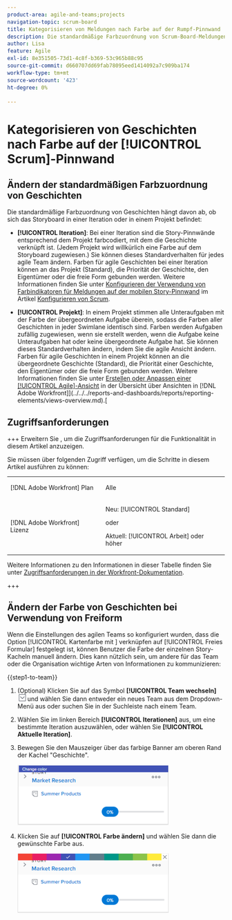```yaml
---
product-area: agile-and-teams;projects
navigation-topic: scrum-board
title: Kategorisieren von Meldungen nach Farbe auf der Rumpf-Pinnwand
description: Die standardmäßige Farbzuordnung von Scrum-Board-Meldungen hängt davon ab, ob sich das Story-Forum auf einer Iteration oder einem Projekt befindet.
author: Lisa
feature: Agile
exl-id: 8e351505-73d1-4c8f-b369-53c965b88c95
source-git-commit: d660707dd69fab78095eed1414092a7c909ba174
workflow-type: tm+mt
source-wordcount: '423'
ht-degree: 0%

---
```


# Kategorisieren von Geschichten nach Farbe auf der [!UICONTROL Scrum]-Pinnwand

## Ändern der standardmäßigen Farbzuordnung von Geschichten

Die standardmäßige Farbzuordnung von Geschichten hängt davon ab, ob sich das Storyboard in einer Iteration oder in einem Projekt befindet:

* **[!UICONTROL Iteration]**: Bei einer Iteration sind die Story-Pinnwände entsprechend dem Projekt farbcodiert, mit dem die Geschichte verknüpft ist. (Jedem Projekt wird willkürlich eine Farbe auf dem Storyboard zugewiesen.) Sie können dieses Standardverhalten für jedes agile Team ändern. Farben für agile Geschichten bei einer Iteration können an das Projekt (Standard), die Priorität der Geschichte, den Eigentümer oder die freie Form gebunden werden. Weitere Informationen finden Sie unter [Konfigurieren der Verwendung von Farbindikatoren für Meldungen auf der mobilen Story-Pinnwand](../../../agile/get-started-with-agile-in-workfront/configure-scrum.md#configur4) im Artikel [Konfigurieren von Scrum](../../../agile/get-started-with-agile-in-workfront/configure-scrum.md).

* **[!UICONTROL Projekt]**: In einem Projekt stimmen alle Unteraufgaben mit der Farbe der übergeordneten Aufgabe überein, sodass die Farben aller Geschichten in jeder Swimlane identisch sind. Farben werden Aufgaben zufällig zugewiesen, wenn sie erstellt werden, wenn die Aufgabe keine Unteraufgaben hat oder keine übergeordnete Aufgabe hat. Sie können dieses Standardverhalten ändern, indem Sie die agile Ansicht ändern. Farben für agile Geschichten in einem Projekt können an die übergeordnete Geschichte (Standard), die Priorität einer Geschichte, den Eigentümer oder die freie Form gebunden werden. Weitere Informationen finden Sie unter [Erstellen oder Anpassen einer [!UICONTROL Agile]-Ansicht](../../../reports-and-dashboards/reports/reporting-elements/views-overview.md#customizing-an-agile-view) in der Übersicht über Ansichten in  [!DNL Adobe Workfront]](../../../reports-and-dashboards/reports/reporting-elements/views-overview.md).[

## Zugriffsanforderungen

+++ Erweitern Sie , um die Zugriffsanforderungen für die Funktionalität in diesem Artikel anzuzeigen.

Sie müssen über folgenden Zugriff verfügen, um die Schritte in diesem Artikel ausführen zu können:

<table style="table-layout:auto"> 
 <tbody> 
  <tr> 
   <td role="rowheader">[!DNL Adobe Workfront] Plan</td> 
   <td> <p>Alle</p> </td> 
  </tr> 
  <tr> 
   <td role="rowheader">[!DNL Adobe Workfront] Lizenz</td> 
   <td> <p>Neu: [!UICONTROL Standard]</p> 
   oder
   <p>Aktuell: [!UICONTROL Arbeit] oder höher</p> </td> 
  </tr>
 </tbody> 
</table>

Weitere Informationen zu den Informationen in dieser Tabelle finden Sie unter [Zugriffsanforderungen in der Workfront-Dokumentation](/help/quicksilver/administration-and-setup/add-users/access-levels-and-object-permissions/access-level-requirements-in-documentation.md).

+++

## Ändern der Farbe von Geschichten bei Verwendung von Freiform

Wenn die Einstellungen des agilen Teams so konfiguriert wurden, dass die Option [!UICONTROL Kartenfarbe mit ] verknüpfen auf [!UICONTROL Freies Formular] festgelegt ist, können Benutzer die Farbe der einzelnen Story-Kacheln manuell ändern. Dies kann nützlich sein, um andere für das Team oder die Organisation wichtige Arten von Informationen zu kommunizieren:

{{step1-to-team}}

1. (Optional) Klicken Sie auf das Symbol **[!UICONTROL Team wechseln]** ![Team-Symbol wechseln](assets/switch-team-icon.png) und wählen Sie dann entweder ein neues Team aus dem Dropdown-Menü aus oder suchen Sie in der Suchleiste nach einem Team.

1. Wählen Sie im linken Bereich **[!UICONTROL Iterationen]** aus, um eine bestimmte Iteration auszuwählen, oder wählen Sie **[!UICONTROL Aktuelle Iteration]**.
1. Bewegen Sie den Mauszeiger über das farbige Banner am oberen Rand der Kachel &quot;Geschichte&quot;.

   ![](assets/agile-story-color1-nwe-350x140.png)

1. Klicken Sie auf **[!UICONTROL Farbe ändern]** und wählen Sie dann die gewünschte Farbe aus.

   ![](assets/agile-story-color2-nwe-350x138.png)
